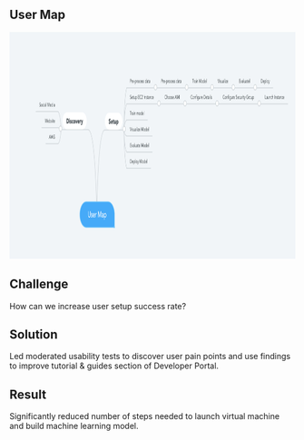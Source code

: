 ## User Map

<img src="https://github.com/ddavis-100/UX_Portfolio/blob/master/images/User_Map.png" width="800" height="400">

## Challenge

How can we increase user setup success rate? 

## Solution

Led moderated usability tests to discover user pain points and use findings to improve tutorial & guides section of Developer Portal. 

## Result

Significantly reduced number of steps needed to launch virtual machine and build machine learning model. 

